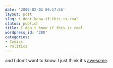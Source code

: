 ```yaml
---
date: '2009-02-03 00:17:56'
layout: post
slug: i-dont-know-if-this-is-real
status: publish
title: I don't know if this is real
wordpress_id: '288'
categories:
- Comics
- Politics
---
```


and I don't want to know.  I just think it's [awesome](http://tsutpen.blogspot.com/search/label/From%20the%20Black%20Panther%20Coloring%20Book).
